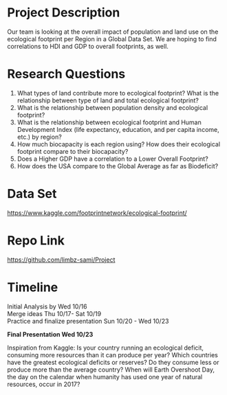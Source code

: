 # Project Description
Our team is looking at the overall impact of population and land use on the ecological footprint per Region in a Global Data Set.  We are hoping to find correlations to HDI and GDP to overall footprints, as well.

# Research Questions
1. What types of land contribute more to ecological footprint? What is the relationship between type of land and total ecological footprint?
3. What is the relationship between population density and ecological footprint?
2. What is the relationship between ecological footprint and Human Development Index (life expectancy, education, and per capita income, etc.) by region? 
4. How much biocapacity is each region using? How does their ecological footprint compare to their biocapacity?
5. Does a Higher GDP have a correlation to a Lower Overall Footprint?
6. How does the USA compare to the Global Average as far as Biodeficit?

# Data Set
https://www.kaggle.com/footprintnetwork/ecological-footprint/


# Repo Link
https://github.com/limbz-sami/Project

# Timeline
Initial Analysis by Wed 10/16<br>
Merge ideas Thu 10/17- Sat 10/19<br>
Practice and finalize presentation Sun 10/20 - Wed 10/23<br>

**Final Presentation Wed 10/23**

Inspiration from Kaggle:
Is your country running an ecological deficit, consuming more resources than it can produce per year? Which countries have the greatest ecological deficits or reserves? Do they consume less or produce more than the average country? When will Earth Overshoot Day, the day on the calendar when humanity has used one year of natural resources, occur in 2017?
